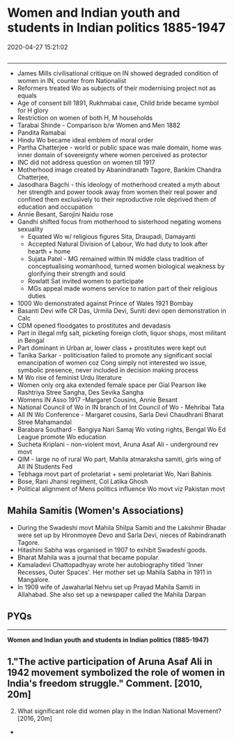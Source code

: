 # Women and Indian youth and students in Indian politics 1885-1947
2020-04-27 15:21:02
```toc
```
---


-   James Mills civilisational critique on IN showed degraded condition of women in IN, counter from Nationalist
-   Reformers treated Wo as subjects of their modernising project not as equals
-   Age of consent bill 1891, Rukhmabai case, Child bride became symbol for H glory
-   Restriction on women of both H, M households
-   Tarabai Shinde - Comparison b/w Women and Men 1882
-   Pandita Ramabai
-   Hindu Wo became ideal emblem of moral order
-   Partha Chatterjee - world or public space was male domain, home was inner domain of sovereignty where women perceived as protector
-   INC did not address question on women till 1917
-   Motherhood image created by Abanindranath Tagore, Bankim Chandra Chatterjee,
-   Jasodhara Bagchi - this ideology of motherhood created a myth about her strength and power toook away from women their real power and confined them exclusively to their reproductive role deprived them of education and occupation
-   Annie Besant, Sarojini Naidu rose
-   Gandhi shifted focus from motherhood to sisterhood negating womens sexuality
    -   Equated Wo w/ religious figures Sita, Draupadi, Damayanti
    -   Accepted Natural Division of Labour, Wo had duty to look after hearth + home
    -   Sujata Patel - MG remained within IN middle class tradition of conceptualising womanhood, turned women biological weakness by glorifying their strength and sould
    -   Rowlatt Sat invited women to participate
    -   MGs appeal made womens service to nation part of their religious duties
-   1000 Wo demonstrated against Prince of Wales 1921 Bombay
-   Basanti Devi wife CR Das, Urmila Devi, Suniti devi open demonstration in Calc
-   CDM opened floodgates to prostitutes and devadasis
-   Part in illegal mfg salt, picketing foreign cloth, liquor shops, most militant in Bengal
-   Part dominant in Urban ar, lower class + prostitutes were kept out
-   Tanika Sarkar - politicisation failed to promote any significant social emancipation of women coz Cong simply not interested wo issue, symbolic presence, never included in decision making process
-   M Wo rise of feminist Urdu literature
-   Women only org aka extended female space per Gial Pearson like Rashtriya Stree Sangha, Des Sevika Sangha
-   Womens IN Asso 1917 -Margaret Cousins, Annie Besant
-   National Council of Wo in IN branch of Int Council of Wo - Mehribai Tata
-   All IN Wo Conference - Margaret cousins, Sarla Devi Chaudhrani Bharat Stree Mahamandal
-   Barabara Southard - Bangiya Nari Samaj Wo voting rights, Bengal Wo Ed League promote Wo education
-   Sucheta Kriplani - non-violent movt, Aruna Asaf Ali - underground rev movt
-   QIM - large no of rural Wo part, Mahila atmaraksha samiti, girls wing of All IN Students Fed
-   Tebhaga movt part of proletariat + semi proletariat Wo, Nari Bahinis
-   Bose, Rani Jhansi regiment, Col Latika Ghosh
-   Political alignment of Mens politics influence Wo movt viz Pakistan movt
 
## Mahila Samitis (Women's Associations)
 - During the Swadeshi movt Mahila Shilpa Samiti and the Lakshmir Bhadar were set up by Hironmoyee Devo and Sarla Devi, nieces of Rabindranath Tagore.
 - Hitashini Sabha was organised in 1907 to exhibit Swadeshi goods.
 - Bharat Mahila was a journal that became popular. 
 - Kamaladevi Chattopadhyay wrote her autobiography titled 'Inner Recesses, Outer Spaces'. Her mother set up Mahila Sabha in 1911 in Mangalore.
 - In 1909 wife of Jawaharlal Nehru set up Prayad Mahila Samiti in Allahabad. She also set up a newspaper called the Mahila Darpan
 

## PYQs
---

**Women and Indian youth and students in Indian politics (1885-1947)**




1."The active participation of Aruna Asaf Ali in 1942 movement symbolized the role of women in India's freedom struggle." Comment. [2010, 20m]
-   





2. What significant role did women play in the Indian National Movement? [2016, 20m]
-   






